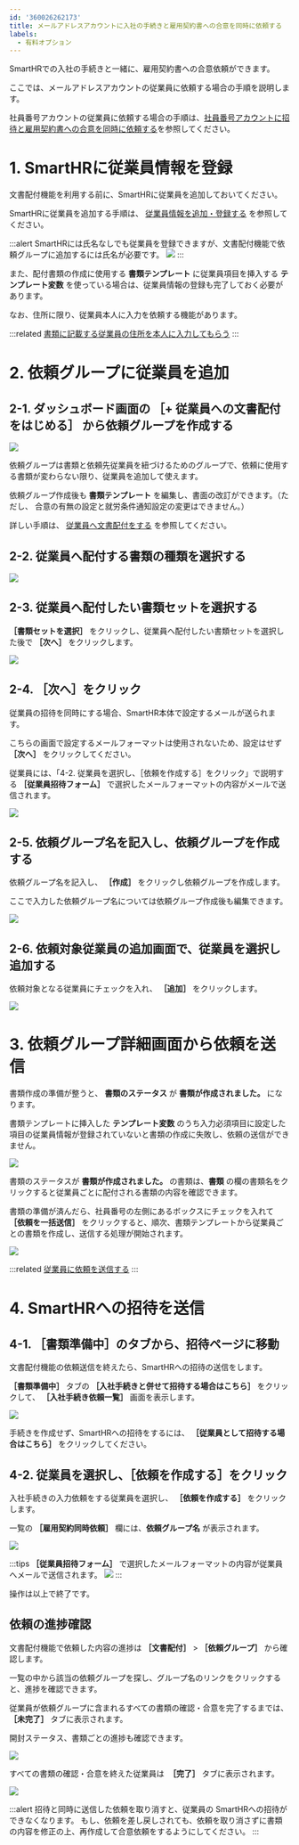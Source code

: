 ```yaml
---
id: '360026262173'
title: メールアドレスアカウントに入社の手続きと雇用契約書への合意を同時に依頼する
labels:
  - 有料オプション
---
```

SmartHRでの入社の手続きと一緒に、雇用契約書への合意依頼ができます。

ここでは、メールアドレスアカウントの従業員に依頼する場合の手順を説明します。

社員番号アカウントの従業員に依頼する場合の手順は、[社員番号アカウントに招待と雇用契約書への合意を同時に依頼する](https://knowledge.smarthr.jp/hc/ja/articles/4404302233369)を参照してください。

# 1\. SmartHRに従業員情報を登録

文書配付機能を利用する前に、SmartHRに従業員を追加しておいてください。

SmartHRに従業員を追加する手順は、 [従業員情報を追加・登録する](https://knowledge.smarthr.jp/hc/ja/articles/360026266493) を参照してください。

:::alert
SmartHRには氏名なしでも従業員を登録できますが、文書配付機能で依頼グループに追加するには氏名が必要です。
![](./disable.png)
:::

また、配付書類の作成に使用する **書類テンプレート** に従業員項目を挿入する **テンプレート変数** を使っている場合は、従業員情報の登録も完了しておく必要があります。

なお、住所に限り、従業員本人に入力を依頼する機能があります。

:::related
[書類に記載する従業員の住所を本人に入力してもらう](https://knowledge.smarthr.jp/hc/ja/articles/360033699433)
:::

# 2\. 依頼グループに従業員を追加

## 2-1. ダッシュボード画面の  **［+ 従業員への文書配付をはじめる］** から依頼グループを作成する

![](./image_1_01.png)

依頼グループは書類と依頼先従業員を紐づけるためのグループで、依頼に使用する書類が変わらない限り、従業員を追加して使えます。

依頼グループ作成後も **書類テンプレート** を編集し、書面の改訂ができます。（ただし、 合意の有無の設定と就労条件通知設定の変更はできません。）

詳しい手順は、 [従業員へ文書配付をする](https://knowledge.smarthr.jp/hc/ja/articles/360026105334) を参照してください。

## 2-2. 従業員へ配付する書類の種類を選択する

![](./image1_2.png)

## 2-3. 従業員へ配付したい書類セットを選択する

 **［書類セットを選択］** をクリックし、従業員へ配付したい書類セットを選択した後で **［次へ］** をクリックします。

![](./image1_3.png)

## 2-4. ［次へ］をクリック

従業員の招待を同時にする場合、SmartHR本体で設定するメールが送られます。

こちらの画面で設定するメールフォーマットは使用されないため、設定はせず **［次へ］** をクリックしてください。

従業員には、「4-2. 従業員を選択し、［依頼を作成する］をクリック」で説明する **［従業員招待フォーム］** で選択したメールフォーマットの内容がメールで送信されます。

![](./image1_4.png)

## 2-5. 依頼グループ名を記入し、依頼グループを作成する

依頼グループ名を記入し、 **［作成］**  をクリックし依頼グループを作成します。

ここで入力した依頼グループ名については依頼グループ作成後も編集できます。

![](./image1_5.png)

## 2-6. 依頼対象従業員の追加画面で、従業員を選択し追加する

依頼対象となる従業員にチェックを入れ、 **［追加］**  をクリックします。

![](./image2-6.png)

# 3\. 依頼グループ詳細画面から依頼を送信

書類作成の準備が整うと、 **書類のステータス** が **書類が作成されました。** になります。

書類テンプレートに挿入した **テンプレート変数** のうち入力必須項目に設定した項目の従業員情報が登録されていないと書類の作成に失敗し、依頼の送信ができません。

![](./image_3_01.png)

書類のステータスが **書類が作成されました。** の書類は、**書類** の欄の書類名をクリックすると従業員ごとに配付される書類の内容を確認できます。

書類の準備が済んだら、社員番号の左側にあるボックスにチェックを入れて **［依頼を一括送信］**  をクリックすると、順次、書類テンプレートから従業員ごとの書類を作成し、送信する処理が開始されます。

![](./image3_2.png)

:::related
[従業員に依頼を送信する](https://knowledge.smarthr.jp/hc/ja/articles/360026105334)
:::

# 4\. SmartHRへの招待を送信

## 4-1. ［書類準備中］のタブから、招待ページに移動

文書配付機能の依頼送信を終えたら、SmartHRへの招待の送信をします。

 **［書類準備中］**  タブの  **［入社手続きと併せて招待する場合はこちら］**  をクリックして、 **［入社手続き依頼一覧］**  画面を表示します。

![](./4-1.png)

手続きを作成せず、SmartHRへの招待をするには、 **［従業員として招待する場合はこちら］**  をクリックしてください。

## 4-2. 従業員を選択し、［依頼を作成する］をクリック

入社手続きの入力依頼をする従業員を選択し、  **［依頼を作成する］**  をクリックします。

一覧の  **［雇用契約同時依頼］** 欄には、**依頼グループ名** が表示されます。

![](./4-2.png)

:::tips
 **［従業員招待フォーム］** で選択したメールフォーマットの内容が従業員へメールで送信されます。
![](./__________2022-04-01_13_19_14.png)
:::

操作は以上で終了です。

## 依頼の進捗確認

文書配付機能で依頼した内容の進捗は  **［文書配付］** \> **［依頼グループ］** から確認します。

一覧の中から該当の依頼グループを探し、グループ名のリンクをクリックすると、進捗を確認できます。

従業員が依頼グループに含まれるすべての書類の確認・合意を完了するまでは、  **［未完了］**  タブに表示されます。

開封ステータス、書類ごとの進捗も確認できます。

![](./image5.png)

すべての書類の確認・合意を終えた従業員は  **［完了］**  タブに表示されます。

![](./image6.png)

:::alert
招待と同時に送信した依頼を取り消すと、従業員の SmartHRへの招待ができなくなります。
もし、依頼を差し戻しされても、依頼を取り消さずに書類の内容を修正の上、再作成して合意依頼をするようにしてください。
:::
